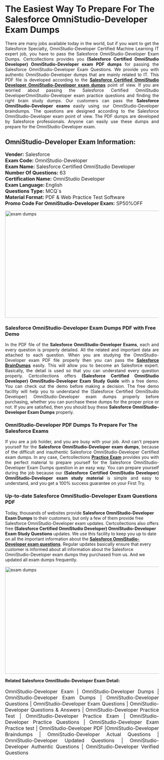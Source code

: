 <h1>The Easiest Way To Prepare For The Salesforce OmniStudio-Developer Exam Dumps</h1> <p style="text-align:justify">There are many jobs available today in the world, but if you want to get the Salesforce Specialty, OmniStudio-Developer Certified Machine Learning IT expert job, you have to pass the Salesforce OmniStudio-Developer Exam Dumps. Certcollections provides you <strong>(Salesforce Certified OmniStudio Developer) OmniStudio-Developer exam PDF dumps</strong> for passing the Salesforce OmniStudio-Developer Exam Questions. We provide you with authentic OmniStudio-Developer dumps that are mainly related to IT. This PDF file is developed according to the <a href="https://www.certsofficial.com/salesforce/omnistudio-developer-questions"><strong>Salesforce Certified OmniStudio Developer OmniStudio-Developer exam dumps</strong></a> point of view. If you are worried about passing the Salesforce Certified OmniStudio DeveloperOmniStudio-Developer exam practice questions and finding the right brain study dumps. Our customers can pass the <strong>Salesforce OmniStudio-Developer exams </strong>easily using our OmniStudio-Developer braindumps. The questions are designed according to the Salesforce OmniStudio-Developer exam point of view. The PDF dumps are developed by Salesforce professionals. Anyone can easily use these dumps and prepare for the OmniStudio-Developer exam.</p> <h2><strong>OmniStudio-Developer Exam Information:</strong></h2> <p><span style="font-size:16px"><strong>Vender:</strong> Salesforce<br /> <strong>Exam Code:</strong> OmniStudio-Developer<br /> <strong>Exam Name:</strong> Salesforce Certified OmniStudio Developer<br /> <strong>Number Of Questions:</strong> 63<br /> <strong>Certification Name:</strong> OmniStudio Developer<br /> <strong>Exam Language: </strong>English<br /> <strong>Questions Type:</strong> MCQ`s<br /> <strong>Material Format: </strong>PDF & Web Practice Test Software<br /> <strong>Promo Code For OmniStudio-Developer Exam:</strong> SP50%OFF</span></p> <p><a href="https://www.certsofficial.com/salesforce/omnistudio-developer-questions" rel="no-follow"><img alt="exam dumps" src="https://www.certcollections.com/uploads/content/certsofficial.jpg" style="height:350px; width:750px" /></a></p> <h3><strong>Salesforce OmniStudio-Developer Exam Dumps PDF with Free Demo</strong></h3> <p style="text-align:justify">In the PDF file of the <strong>Salesforce OmniStudio-Developer Exams</strong>, each and every question is properly detailed. All the related and important data are attached to each question. When you are studying the OmniStudio-Developer exam PDF file properly then you can pass the <a href="https://www.certsofficial.com/salesforce-dumps"><strong>Salesforce BrainDumps</strong></a> easily. This will allow you to become an Salesforce expert. Basically, the detail is used so that you can understand every question properly. Certcollections offers <strong>(Salesforce Certified OmniStudio Developer) OmniStudio-Developer Exam Study Guide</strong> with a free demo. You can check out the demo before making a decision. The free demo facility will help you to understand the (Salesforce Certified OmniStudio Developer) OmniStudio-Developer exam dumps properly before purchasing, whether you can purchase these dumps for the proper price or not. If you are satisfied, then you should buy these <strong>Salesforce OmniStudio-Developer Exam Dumps</strong> properly.</p> <h3><strong>OmniStudio-Developer PDF Dumps To Prepare For The Salesforce Exams</strong></h3> <p style="text-align:justify">If you are a job holder, and you are busy with your job. And can't prepare yourself for the <strong>Salesforce OmniStudio-Developer exam dumps</strong>, because of the difficult and inauthentic Salesforce OmniStudio-Developer Certified exam dumps. In any case, Certcollections <strong><a href="https://www.certsofficial.com/">Practice Exam</a></strong> provides you with the perfect material to prepare yourself for the Salesforce OmniStudio-Developer Exam Dumps question in an easy way. You can prepare yourself during the job because our <strong>(Salesforce Certified OmniStudio Developer) OmniStudio-Developer exam study material</strong> is simple and easy to understand, and you get a 100% success guarantee on your First Try.</p> <h3><strong>Up-to-date Salesforce OmniStudio-Developer Exam Questions PDF</strong></h3> <p>Today, thousands of websites provide <strong>Salesforce OmniStudio-Developer Exam Dumps</strong> to their customers, but only a few of them provide free Salesforce OmniStudio-Developer exam updates. Certcollections also offers free <strong>(Salesforce Certified OmniStudio Developer) OmniStudio-Developer Exam Study Questions</strong> updates. We use this facility to keep you up to date on all the important information about the <a href="https://www.certsofficial.com/salesforce/omnistudio-developer-questions"><strong>Salesforce OmniStudio-Developer exam questions</strong></a>. Regular updates basically ensure that every customer is informed about all information about the Salesforce OmniStudio-Developer exam dumps they purchased from us. And we updated all exam dumps frequently.</p> <p><a href="https://www.certsofficial.com/salesforce/omnistudio-developer-questions"><img alt="exam dumps " src="https://www.certcollections.com/uploads/content/certsofficial2.jpg" style="height:350px; width:750px" /></a></p> <p style="text-align:justify"><span style="font-size:14px"><strong>Related Salesforce OmniStudio-Developer Exam Detail:</strong></span><br /> <br /> <span style="font-size:16px">OmniStudio-Developer Exam | OmniStudio-Developer Dumps | OmniStudio-Developer Exam Dumps | OmniStudio-Developer Questions | OmniStudio-Developer Exam Questions | OmniStudio-Developer Questions & Answers | OmniStudio-Developer Practice Test | OmniStudio-Developer Practice Exam | OmniStudio-Developer Practice Questions | OmniStudio-Developer Exam Practice test | OmniStudio-Developer PDF |OmniStudio-Developer Braindumps | OmniStudio-Developer Actual Questions | OmniStudio-Developer Updated Questions | OmniStudio-Developer Authentic Questions | OmniStudio-Developer Verified Questions</span></p>
